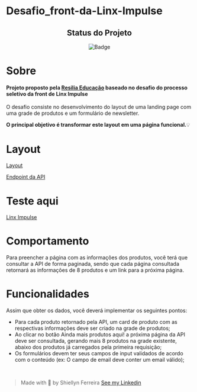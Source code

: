 # Desafio_front-da-Linx-Impulse

<div id="inicio" align=center>
<h2><strong>Status do Projeto</strong></h2>

  ![Badge](https://img.shields.io/website?down_message=em%20andamento&label=STATUS&style=for-the-badge&up_message=conclu%C3%ADdo&url=https%3A%2F%2Fytallobruno.github.io%2FProjetoFinalModulo2%2F)

</div> 

# **Sobre**

<h4>Projeto proposto pela <a href="https://www.resilia.com.br/">Resilia Educação</a>
baseado no desafio do processo seletivo da front de Linx Impulse</h4>

O desafio consiste no desenvolvimento do layout de uma landing page com uma grade
de produtos e um formulário de newsletter. 

<strong> O principal objetivo é transformar este
layout em uma página funcional.</strong>💡

# **Layout**

<a href="https://xd.adobe.com/spec/4025e242-a495-4594-71d2-5fd89d774b57-3614/">Layout</a> 

<a href="https://frontend-intern-challenge-api.iurykrieger.now.sh/products?page=1">Endpoint da API</a>

# **Teste aqui**

[Linx Impulse](https://clever-pasca-516b78.netlify.app/)

# **Comportamento**
Para preencher a página com as informações dos produtos, você terá que consultar
a API de forma paginada, sendo que cada página consultada retornará as
informações de 8 produtos e um link para a próxima página.

# **Funcionalidades** 

Assim que obter os dados, você deverá implementar os seguintes pontos:

-  Para cada produto retornado pela API, um card de produto com as respectivas
informações deve ser criado na grade de produtos;
- Ao clicar no botão Ainda mais produtos aqui! a próxima página da API deve ser
consultada, gerando mais 8 produtos na grade existente, abaixo dos produtos já
carregados pela primeira requisição;
-  Os formulários devem ter seus campos de input validados de acordo com o
conteúdo (ex: O campo de email deve conter um email válido);

<br>

> Made with 💙 by Shiellyn Ferreira [See my Linkedin](https://www.linkedin.com/in/shiellyn-ferreira/)


